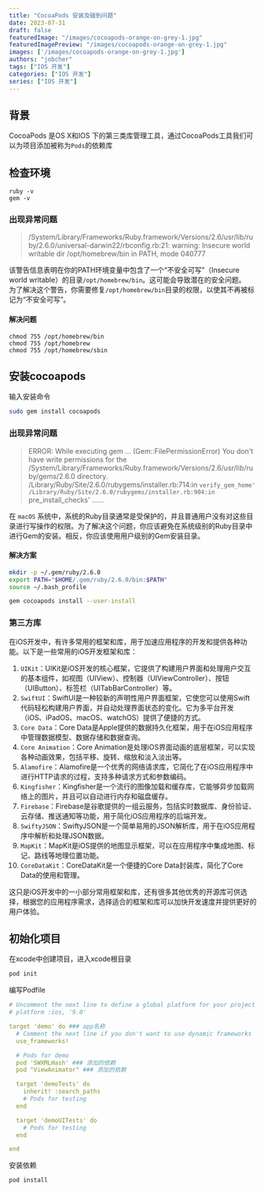 ```yaml
---
title: "CocoaPods 安装及碰到问题"
date: 2023-07-31
draft: false
featuredImage: "/images/cocoapods-orange-on-grey-1.jpg"
featuredImagePreview: "/images/cocoapods-orange-on-grey-1.jpg"
images: ['/images/cocoapods-orange-on-grey-1.jpg']
authors: "jobcher"
tags: ["IOS 开发"]
categories: ["IOS 开发"]
series: ["IOS 开发"]
---
```

## 背景
CocoaPods 是OS X和IOS 下的第三类库管理工具，通过CocoaPods工具我们可以为项目添加被称为`Pods`的依赖库  

## 检查环境
```
ruby -v
gem -v
```
### 出现异常问题
> /System/Library/Frameworks/Ruby.framework/Versions/2.6/usr/lib/ruby/2.6.0/universal-darwin22/rbconfig.rb:21: warning: Insecure world writable dir /opt/homebrew/bin in PATH, mode 040777  
  
该警告信息表明在你的PATH环境变量中包含了一个“不安全可写”（Insecure world writable）的目录`/opt/homebrew/bin`。这可能会导致潜在的安全问题。  
为了解决这个警告，你需要修复`/opt/homebrew/bin`目录的权限，以使其不再被标记为“不安全可写”。  
#### 解决问题
```
chmod 755 /opt/homebrew/bin
chmod 755 /opt/homebrew
chmod 755 /opt/homebrew/sbin
```

## 安装cocoapods
输入安装命令
```sh
sudo gem install cocoapods
```
### 出现异常问题
>ERROR:  While executing gem ... (Gem::FilePermissionError)
    You don't have write permissions for the /System/Library/Frameworks/Ruby.framework/Versions/2.6/usr/lib/ruby/gems/2.6.0 directory.
        /Library/Ruby/Site/2.6.0/rubygems/installer.rb:714:in `verify_gem_home'
        /Library/Ruby/Site/2.6.0/rubygems/installer.rb:904:in `pre_install_checks'
        ……  
  
在 `macOS` 系统中，系统的Ruby目录通常是受保护的，并且普通用户没有对这些目录进行写操作的权限。为了解决这个问题，你应该避免在系统级别的Ruby目录中进行Gem的安装。相反，你应该使用用户级别的Gem安装目录。
#### 解决方案
```sh
mkdir -p ~/.gem/ruby/2.6.0
export PATH="$HOME/.gem/ruby/2.6.0/bin:$PATH"
source ~/.bash_profile
```
```sh
gem cocoapods install --user-install
```
### 第三方库
在iOS开发中，有许多常用的框架和库，用于加速应用程序的开发和提供各种功能。以下是一些常用的iOS开发框架和库：  
1. `UIKit`：UIKit是iOS开发的核心框架，它提供了构建用户界面和处理用户交互的基本组件，如视图（UIView）、控制器（UIViewController）、按钮（UIButton）、标签栏（UITabBarController）等。
2. `SwiftUI`：SwiftUI是一种较新的声明性用户界面框架，它使您可以使用Swift代码轻松构建用户界面，并自动处理界面状态的变化。它为多平台开发（iOS、iPadOS、macOS、watchOS）提供了便捷的方式。
3. `Core Data`：Core Data是Apple提供的数据持久化框架，用于在iOS应用程序中管理数据模型、数据存储和数据查询。
4. `Core Animation`：Core Animation是处理iOS界面动画的底层框架，可以实现各种动画效果，包括平移、旋转、缩放和淡入淡出等。
5. `Alamofire`：Alamofire是一个优秀的网络请求库，它简化了在iOS应用程序中进行HTTP请求的过程，支持多种请求方式和参数编码。
6. `Kingfisher`：Kingfisher是一个流行的图像加载和缓存库，它能够异步加载网络上的图片，并且可以自动进行内存和磁盘缓存。
7. `Firebase`：Firebase是谷歌提供的一组云服务，包括实时数据库、身份验证、云存储、推送通知等功能，用于简化iOS应用程序的后端开发。
8. `SwiftyJSON`：SwiftyJSON是一个简单易用的JSON解析库，用于在iOS应用程序中解析和处理JSON数据。
9. `MapKit`：MapKit是iOS提供的地图显示框架，可以在应用程序中集成地图、标记、路线等地理位置功能。
10. `CoreDataKit`：CoreDataKit是一个便捷的Core Data封装库，简化了Core Data的使用和管理。  
  
这只是iOS开发中的一小部分常用框架和库，还有很多其他优秀的开源库可供选择，根据您的应用程序需求，选择适合的框架和库可以加快开发速度并提供更好的用户体验。

## 初始化项目
在xcode中创建项目，进入xcode根目录  
```sh
pod init
```
编写Podfile
```yaml
# Uncomment the next line to define a global platform for your project
# platform :ios, '9.0'

target 'demo' do ### app名称
  # Comment the next line if you don't want to use dynamic frameworks
  use_frameworks!

  # Pods for demo
  pod 'SWXMLHash' ### 添加的依赖
  pod "ViewAnimator" ### 添加的依赖

  target 'demoTests' do
    inherit! :search_paths
    # Pods for testing
  end

  target 'demoUITests' do
    # Pods for testing
  end

end
```
安装依赖
```sh
pod install
```